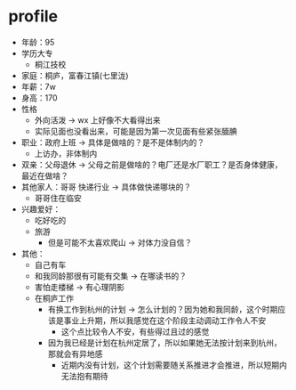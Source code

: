 # profile

- 年龄：95
- 学历大专
  - 桐江技校
- 家庭：桐庐，富春江镇\(七里泷\)
- 年薪：7w
- 身高：170
- 性格
  - 外向活泼 -> wx 上好像不大看得出来
  - 实际见面也没看出来，可能是因为第一次见面有些紧张腼腆
- 职业：政府上班 -> 具体是做啥的？是不是体制内的？
  - 上访办，非体制内
- 双亲：父母退休 -> 父母之前是做啥的？电厂还是水厂职工？是否身体健康，最近在做啥？
- 其他家人：哥哥 快递行业 -> 具体做快递哪块的？
  - 哥哥住在临安
- 兴趣爱好：
  - 吃好吃的
  - 旅游
    - 但是可能不太喜欢爬山 -> 对体力没自信？
- 其他：
  - 自己有车
  - 和我同龄那很有可能有交集 -> 在哪读书的？
  - 害怕走楼梯 -> 有心理阴影
  - 在桐庐工作
    - 有换工作到杭州的计划 -> 怎么计划的？因为她和我同龄，这个时期应该是事业上升期，所以我感觉在这个阶段主动调动工作令人不安
      - 这个点比较令人不安，有些得过且过的感觉
    - 因为我已经是计划在杭州定居了，所以如果她无法按计划来到杭州，那就会有异地感
      - 近期内没有计划，这个计划需要随关系推进才会推进，所以短期内无法抱有期待
